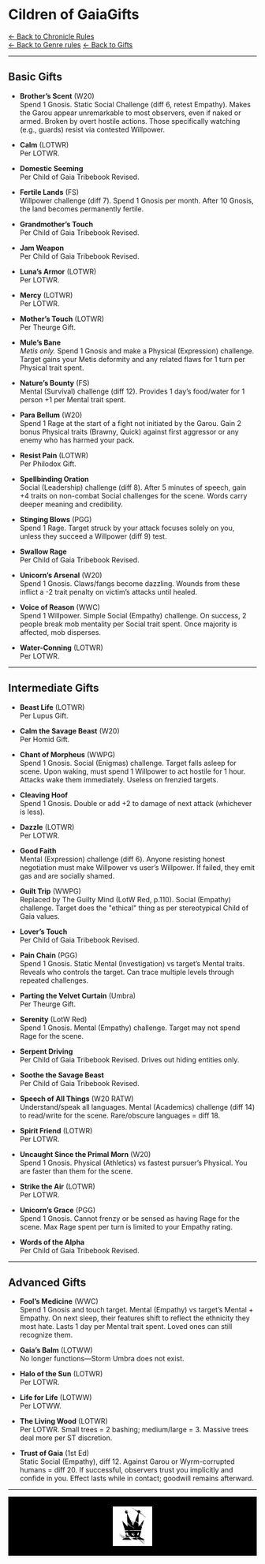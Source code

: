 #  Cildren of GaiaGifts

[← Back to Chronicle Rules](../../README.md)  
[← Back to Genre rules](../README.md)
[← Back to Gifts](./README.md)

-----

## Basic Gifts

- **Brother’s Scent** (W20)  
  Spend 1 Gnosis. Static Social Challenge (diff 6, retest Empathy). Makes the Garou appear unremarkable to most observers, even if naked or armed. Broken by overt hostile actions. Those specifically watching (e.g., guards) resist via contested Willpower.

- **Calm** (LOTWR)  
  Per LOTWR.

- **Domestic Seeming**  
  Per Child of Gaia Tribebook Revised.

- **Fertile Lands** (FS)  
  Willpower challenge (diff 7). Spend 1 Gnosis per month. After 10 Gnosis, the land becomes permanently fertile.

- **Grandmother’s Touch**  
  Per Child of Gaia Tribebook Revised.

- **Jam Weapon**  
  Per Child of Gaia Tribebook Revised.

- **Luna’s Armor** (LOTWR)  
  Per LOTWR.

- **Mercy** (LOTWR)  
  Per LOTWR.

- **Mother’s Touch** (LOTWR)  
  Per Theurge Gift.

- **Mule’s Bane**  
  *Metis only.* Spend 1 Gnosis and make a Physical (Expression) challenge. Target gains your Metis deformity and any related flaws for 1 turn per Physical trait spent.

- **Nature’s Bounty** (FS)  
  Mental (Survival) challenge (diff 12). Provides 1 day’s food/water for 1 person +1 per Mental trait spent.

- **Para Bellum** (W20)  
  Spend 1 Rage at the start of a fight not initiated by the Garou. Gain 2 bonus Physical traits (Brawny, Quick) against first aggressor or any enemy who has harmed your pack.

- **Resist Pain** (LOTWR)  
  Per Philodox Gift.

- **Spellbinding Oration**  
  Social (Leadership) challenge (diff 8). After 5 minutes of speech, gain +4 traits on non-combat Social challenges for the scene. Words carry deeper meaning and credibility.

- **Stinging Blows** (PGG)  
  Spend 1 Rage. Target struck by your attack focuses solely on you, unless they succeed a Willpower (diff 9) test.

- **Swallow Rage**  
  Per Child of Gaia Tribebook Revised.

- **Unicorn’s Arsenal** (W20)  
  Spend 1 Gnosis. Claws/fangs become dazzling. Wounds from these inflict a -2 trait penalty on victim’s attacks until healed.

- **Voice of Reason** (WWC)  
  Spend 1 Willpower. Simple Social (Empathy) challenge. On success, 2 people break mob mentality per Social trait spent. Once majority is affected, mob disperses.

- **Water-Conning** (LOTWR)  
  Per LOTWR.

---

## Intermediate Gifts

- **Beast Life** (LOTWR)  
  Per Lupus Gift.

- **Calm the Savage Beast** (W20)  
  Per Homid Gift.

- **Chant of Morpheus** (WWPG)  
  Spend 1 Gnosis. Social (Enigmas) challenge. Target falls asleep for scene. Upon waking, must spend 1 Willpower to act hostile for 1 hour. Attacks wake them immediately. Useless on frenzied targets.

- **Cleaving Hoof**  
  Spend 1 Gnosis. Double or add +2 to damage of next attack (whichever is less).

- **Dazzle** (LOTWR)  
  Per LOTWR.

- **Good Faith**  
  Mental (Expression) challenge (diff 6). Anyone resisting honest negotiation must make Willpower vs user’s Willpower. If failed, they emit gas and are socially shamed.

- **Guilt Trip** (WWPG)  
  Replaced by The Guilty Mind (LotW Red, p.110). Social (Empathy) challenge. Target does the "ethical" thing as per stereotypical Child of Gaia values.

- **Lover’s Touch**  
  Per Child of Gaia Tribebook Revised.

- **Pain Chain** (PGG)  
  Spend 1 Gnosis. Static Mental (Investigation) vs target’s Mental traits. Reveals who controls the target. Can trace multiple levels through repeated challenges.

- **Parting the Velvet Curtain** (Umbra)  
  Per Theurge Gift.

- **Serenity** (LotW Red)  
  Spend 1 Gnosis. Mental (Empathy) challenge. Target may not spend Rage for the scene.

- **Serpent Driving**  
  Per Child of Gaia Tribebook Revised. Drives out hiding entities only.

- **Soothe the Savage Beast**  
  Per Child of Gaia Tribebook Revised.

- **Speech of All Things** (W20 RATW)  
  Understand/speak all languages. Mental (Academics) challenge (diff 14) to read/write for the scene. Rare/obscure languages = diff 18.

- **Spirit Friend** (LOTWR)  
  Per LOTWR.

- **Uncaught Since the Primal Morn** (W20)  
  Spend 1 Gnosis. Physical (Athletics) vs fastest pursuer’s Physical. You are faster than them for the scene.

- **Strike the Air** (LOTWR)  
  Per LOTWR.

- **Unicorn’s Grace** (PGG)  
  Spend 1 Gnosis. Cannot frenzy or be sensed as having Rage for the scene. Max Rage spent per turn is limited to your Empathy rating.

- **Words of the Alpha**  
  Per Child of Gaia Tribebook Revised.

---

## Advanced Gifts

- **Fool’s Medicine** (WWC)  
  Spend 1 Gnosis and touch target. Mental (Empathy) vs target’s Mental + Empathy. On next sleep, their features shift to reflect the ethnicity they most hate. Lasts 1 day per Mental trait spent. Loved ones can still recognize them.

- **Gaia’s Balm** (LOTWW)  
  No longer functions—Storm Umbra does not exist.

- **Halo of the Sun** (LOTWR)  
  Per LOTWR.

- **Life for Life** (LOTWW)  
  Per LOTWW.

- **The Living Wood** (LOTWR)  
  Per LOTWR. Small trees = 2 bashing; medium/large = 3. Massive trees deal more per ST discretion.

- **Trust of Gaia** (1st Ed)  
  Static Social (Empathy), diff 12. Against Garou or Wyrm-corrupted humans = diff 20. If successful, observers trust you implicitly and confide in you. Effect lasts while in contact; goodwill remains afterward.

-----
<p align="center" style="background-color: #000; padding: 20px;">
  <img src="https://raw.githubusercontent.com/mckn-larp/.github/main/profile/05-queen-glow.png" alt="Knoxville Crown Footer" width="80" style="margin: 0 20px; vertical-align: middle;" />
</p>
